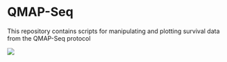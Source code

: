 # QMAP-Seq
This repository contains scripts for manipulating and plotting survival data from the QMAP-Seq protocol

<img src="https://github.com/mendillolab/QMaPP-Seq/blob/master/Screen%20Shot%202020-02-26%20at%204.56.01%20PM.jpg?raw=true"/>
